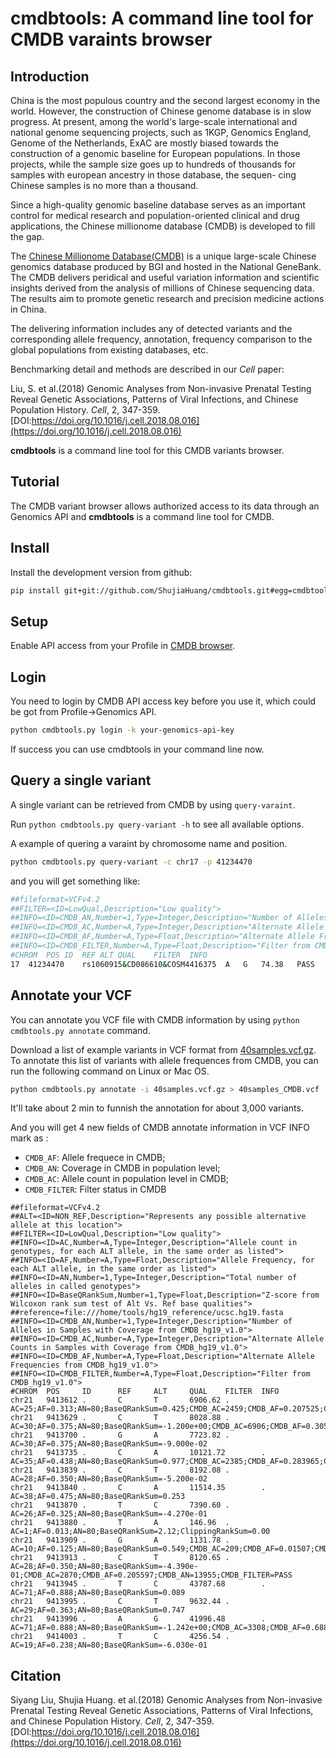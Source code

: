 # cmdbtools: A command line tool for CMDB varaints browser

## Introduction

China is the most populous country and the second largest economy in the world. However, 
the construction of Chinese genome database is in slow progress. At present, among the 
world's large-scale international and national genome sequencing projects, such as 1KGP, 
Genomics England, Genome of the Netherlands, ExAC are mostly biased towards the construction
of a genomic baseline for European populations. In those projects, while the sample size goes
up to hundreds of thousands for samples with european ancestry in those database, the sequen-
cing Chinese samples is no more than a thousand.

Since a high-quality genomic baseline database serves as an important control for medical 
research and population-oriented clinical and drug applications, the Chinese millionome
database (CMDB) is developed to fill the gap.

The [Chinese Millionome Database(CMDB)](https://db.cngb.org/cmdb/) is a unique large-scale 
Chinese genomics database produced by BGI and hosted in the National GeneBank. The CMDB delivers
peridical and useful variation information and scientific insights derived from the analysis of
millions of Chinese sequencing data. The results aim to promote genetic research and precision
medicine actions in China.

The delivering information includes any of detected variants and the corresponding allele frequency,
annotation, frequency comparison to the global populations from existing databases, etc.

Benchmarking detail and methods are described in our *Cell* paper:

Liu, S. et al.(2018) Genomic Analyses from Non-invasive Prenatal Testing Reveal Genetic Associations, 
Patterns of Viral Infections, and Chinese Population History. *Cell*, 2, 347-359. 
[DOI:https://doi.org/10.1016/j.cell.2018.08.016](https://doi.org/10.1016/j.cell.2018.08.016)

**cmdbtools** is a command line tool for this CMDB variants browser.

## Tutorial

The CMDB variant browser allows authorized access to its data through an Genomics API and **cmdbtools** 
is a command line tool for CMDB.

## Install

Install the development version from github:

```bash
pip install git+git://github.com/ShujiaHuang/cmdbtools.git#egg=cmdbtools
```

## Setup

Enable API access from your Profile in [CMDB browser](https://db.cngb.org/cmdb).

## Login

You need to login by CMDB API access key before you use it, which could be got from Profile->Genomics API.

```bash
python cmdbtools.py login -k your-genomics-api-key
```

If success you can use cmdbtools in your command line now.

## Query a single variant

A single variant can be retrieved from CMDB by using `query-varaint`.

Run `python cmdbtools.py query-variant -h` to see all available options.

A example of quering a varaint by chromosome name and position.

```bash
python cmdbtools.py query-variant -c chr17 -p 41234470
```

and you will get something like:

```bash
##fileformat=VCFv4.2
##FILTER=<ID=LowQual,Description="Low quality">
##INFO=<ID=CMDB_AN,Number=1,Type=Integer,Description="Number of Alleles in Samples with Coverage from CMDB_hg19_v1.0">
##INFO=<ID=CMDB_AC,Number=A,Type=Integer,Description="Alternate Allele Counts in Samples with Coverage from CMDB_hg19_v1.0">
##INFO=<ID=CMDB_AF,Number=A,Type=Float,Description="Alternate Allele Frequencies from CMDB_hg19_v1.0">
##INFO=<ID=CMDB_FILTER,Number=A,Type=Float,Description="Filter from CMDB_hg19_v1.0">
#CHROM	POS	ID	REF	ALT	QUAL	FILTER	INFO
17	41234470	rs1060915&CD086610&COSM4416375	A	G	74.38	PASS	CMDB_AF=0.361763,CMDB_AC=4625,CMDB_AN=12757
```

## Annotate your VCF

You can annotate you VCF file with CMDB information by using `python cmdbtools.py annotate` command.

Download a list of example variants in VCF format from [40samples.vcf.gz](tests/40samples.vcf.gz).
To annotate this list of variants with allele frequences from CMDB, you can run the following command on Linux or Mac OS.

```bash
python cmdbtools.py annotate -i 40samples.vcf.gz > 40samples_CMDB.vcf
```

It'll take about 2 min to funnish the annotation for about 3,000 variants.

And you will get 4 new fields of CMDB annotate information in VCF INFO mark as :

* `CMDB_AF`: Allele frequece in CMDB;
* `CMDB_AN`: Coverage in CMDB in population level;
* `CMDB_AC`: Allele count in population level in CMDB;
* `CMDB_FILTER`: Filter status in CMDB

```
##fileformat=VCFv4.2
##ALT=<ID=NON_REF,Description="Represents any possible alternative allele at this location">
##FILTER=<ID=LowQual,Description="Low quality">
##INFO=<ID=AC,Number=A,Type=Integer,Description="Allele count in genotypes, for each ALT allele, in the same order as listed">
##INFO=<ID=AF,Number=A,Type=Float,Description="Allele Frequency, for each ALT allele, in the same order as listed">
##INFO=<ID=AN,Number=1,Type=Integer,Description="Total number of alleles in called genotypes">
##INFO=<ID=BaseQRankSum,Number=1,Type=Float,Description="Z-score from Wilcoxon rank sum test of Alt Vs. Ref base qualities">
##reference=file:///home/tools/hg19_reference/ucsc.hg19.fasta
##INFO=<ID=CMDB_AN,Number=1,Type=Integer,Description="Number of Alleles in Samples with Coverage from CMDB_hg19_v1.0">
##INFO=<ID=CMDB_AC,Number=A,Type=Integer,Description="Alternate Allele Counts in Samples with Coverage from CMDB_hg19_v1.0">
##INFO=<ID=CMDB_AF,Number=A,Type=Float,Description="Alternate Allele Frequencies from CMDB_hg19_v1.0">
##INFO=<ID=CMDB_FILTER,Number=A,Type=Float,Description="Filter from CMDB_hg19_v1.0">
#CHROM  POS     ID      REF     ALT     QUAL    FILTER  INFO
chr21   9413612 .       C       T       6906.62 .       AC=25;AF=0.313;AN=80;BaseQRankSum=0.425;CMDB_AC=2459;CMDB_AF=0.207525;CMDB_AN=11834;CMDB_FILTER=PASS
chr21   9413629 .       C       T       8028.88 .       AC=30;AF=0.375;AN=80;BaseQRankSum=-1.200e+00;CMDB_AC=6906;CMDB_AF=0.305445;CMDB_AN=22406;CMDB_FILTER=PASS
chr21   9413700 .       G       A       7723.82 .       AC=30;AF=0.375;AN=80;BaseQRankSum=-9.000e-02
chr21   9413735 .       C       A       10121.72        .       AC=35;AF=0.438;AN=80;BaseQRankSum=0.977;CMDB_AC=2385;CMDB_AF=0.283965;CMDB_AN=8382;CMDB_FILTER=PASS
chr21   9413839 .       C       T       8192.08 .       AC=28;AF=0.350;AN=80;BaseQRankSum=-5.200e-02
chr21   9413840 .       C       A       11514.35        .       AC=38;AF=0.475;AN=80;BaseQRankSum=0.253
chr21   9413870 .       T       C       7390.60 .       AC=26;AF=0.325;AN=80;BaseQRankSum=-4.270e-01
chr21   9413880 .       T       A       146.96  .       AC=1;AF=0.013;AN=80;BaseQRankSum=2.12;ClippingRankSum=0.00
chr21   9413909 .       G       A       1131.78 .       AC=10;AF=0.125;AN=80;BaseQRankSum=0.549;CMDB_AC=209;CMDB_AF=0.01507;CMDB_AN=13683;CMDB_FILTER=PASS
chr21   9413913 .       C       T       8120.65 .       AC=28;AF=0.350;AN=80;BaseQRankSum=-4.390e-01;CMDB_AC=2870;CMDB_AF=0.205597;CMDB_AN=13955;CMDB_FILTER=PASS
chr21   9413945 .       T       C       43787.68        .       AC=71;AF=0.888;AN=80;BaseQRankSum=0.089
chr21   9413995 .       C       T       9632.44 .       AC=29;AF=0.363;AN=80;BaseQRankSum=0.747
chr21   9413996 .       A       G       41996.48        .       AC=71;AF=0.888;AN=80;BaseQRankSum=-1.242e+00;CMDB_AC=3308;CMDB_AF=0.688533;CMDB_AN=4790;CMDB_FILTER=PASS
chr21   9414003 .       T       C       4256.54 .       AC=19;AF=0.238;AN=80;BaseQRankSum=-6.030e-01
```

## Citation

Siyang Liu, Shujia Huang. et al.(2018) Genomic Analyses from Non-invasive Prenatal Testing Reveal Genetic Associations, 
Patterns of Viral Infections, and Chinese Population History. *Cell*, 2, 347-359. 
[DOI:https://doi.org/10.1016/j.cell.2018.08.016](https://doi.org/10.1016/j.cell.2018.08.016)
